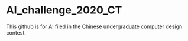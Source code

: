 # AI_challenge_2020_CT
 This github is for AI filed in the Chinese undergraduate computer design contest.
